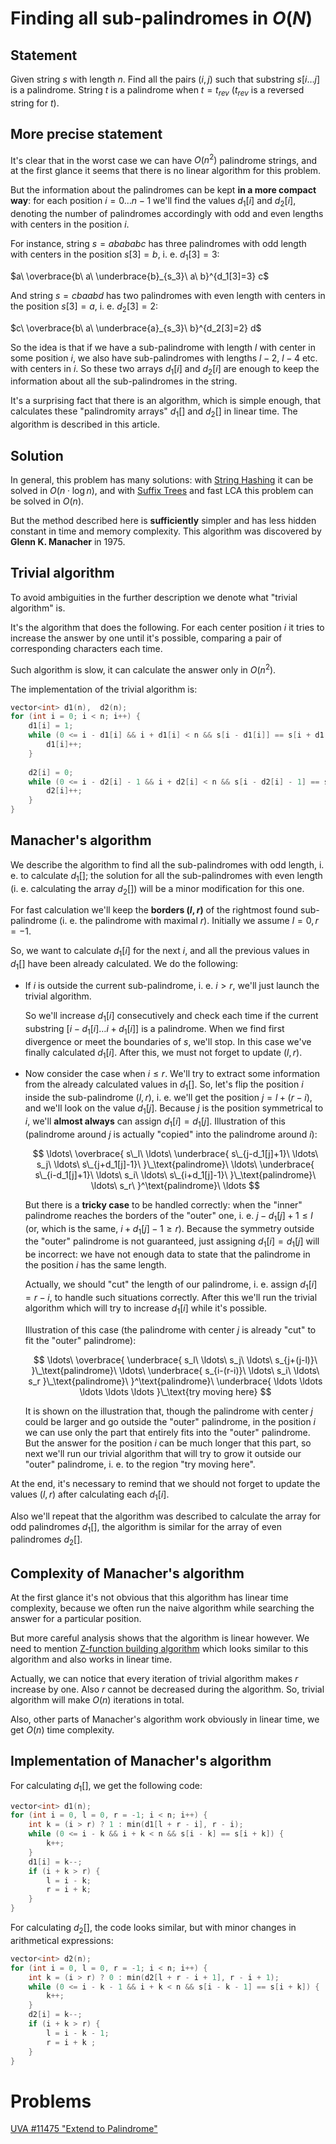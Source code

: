 <!--?title Finding all sub-palindromes in O(N)-->

# Finding all sub-palindromes in $O(N)$

## Statement

Given string $s$ with length $n$. Find all the pairs $(i, j)$ such that substring $s[i\dots j]$ is a palindrome. String $t$ is a palindrome when $t = t_{rev}$ ($t_{rev}$ is a reversed string for $t$).

## More precise statement

It's clear that in the worst case we can have $O(n^2)$ palindrome strings, and at the first glance it seems that there is no linear algorithm for this problem.

But the information about the palindromes can be kept **in a more compact way**: for each position $i = 0\dots n-1$ we'll find the values $d_1[i]$ and $d_2[i]$, denoting the number of palindromes accordingly with odd and even lengths with centers in the position $i$.

For instance, string $s = abababc$ has three palindromes with odd length with centers in the position $s[3] = b$, i. e. $d_1[3] = 3$:

$a\ \overbrace{b\ a\ \underbrace{b}_{s_3}\ a\ b}^{d_1[3]=3} c$

And string $s = cbaabd$ has two palindromes with even length with centers in the position $s[3] = a$, i. e. $d_2[3] = 2$:

$c\ \overbrace{b\ a\ \underbrace{a}_{s_3}\ b}^{d_2[3]=2} d$

So the idea is that if we have a sub-palindrome with length $l$ with center in some position $i$, we also have sub-palindromes with lengths $l-2$, $l-4$ etc. with centers in $i$. So these two arrays $d_1[i]$ and $d_2[i]$ are enough to keep the information about all the sub-palindromes in the string.

It's a surprising fact that there is an algorithm, which is simple enough, that calculates these "palindromity arrays" $d_1[]$ and $d_2[]$ in linear time. The algorithm is described in this article.

## Solution

In general, this problem has many solutions: with [String Hashing](/string/string-hashing.html) it can be solved in $O(n\cdot \log n)$, and with [Suffix Trees](/string/suffix-tree-ukkonen.html) and fast LCA this problem can be solved in $O(n)$.

But the method described here is **sufficiently** simpler and has less hidden constant in time and memory complexity. This algorithm was discovered by **Glenn K. Manacher** in 1975.

## Trivial algorithm

To avoid ambiguities in the further description we denote what "trivial algorithm" is.

It's the algorithm that does the following. For each center position $i$ it tries to increase the answer by one until it's possible, comparing a pair of corresponding characters each time.

Such algorithm is slow, it can calculate the answer only in $O(n^2)$.

The implementation of the trivial algorithm is:

```cpp
vector<int> d1(n),  d2(n);
for (int i = 0; i < n; i++) {
    d1[i] = 1;
    while (0 <= i - d1[i] && i + d1[i] < n && s[i - d1[i]] == s[i + d1[i]]) {
        d1[i]++;
    }
    
    d2[i] = 0;
    while (0 <= i - d2[i] - 1 && i + d2[i] < n && s[i - d2[i] - 1] == s[i + d2[i]]) {
        d2[i]++;
    }
}
```

## Manacher's algorithm

We describe the algorithm to find all the sub-palindromes with odd length, i. e. to calculate $d_1[]$; the solution for all the sub-palindromes with even length (i. e. calculating the array $d_2[]$) will be a minor modification for this one.

For fast calculation we'll keep the **borders $(l, r)$** of the rightmost found sub-palindrome (i. e. the palindrome with maximal $r$). Initially we assume $l = 0, r = -1$.

So, we want to calculate $d_1[i]$ for the next $i$, and all the previous values in $d_1[]$ have been already calculated. We do the following:

* If $i$ is outside the current sub-palindrome, i. e. $i > r$, we'll just launch the trivial algorithm.
    
    So we'll increase $d_1[i]$ consecutively and check each time if the current substring $[i - d_1[i]\dots i + d_1[i]]$ is a palindrome. When we find  first divergence or meet the boundaries of $s$, we'll stop. In this case we've finally calculated $d_1[i]$. After this, we must not forget to update $(l, r)$.

* Now consider the case when $i \le r$. We'll try to extract some information from the already calculated values in $d_1[]$. So, let's flip the position $i$ inside the sub-palindrome $(l, r)$, i. e. we'll get the position $j = l + (r - i)$, and we'll look on the value $d_1[j]$. Because $j$ is the position symmetrical to $i$, we'll **almost always** can assign $d_1[i] = d_1[j]$. Illustration of this (palindrome around $j$ is actually "copied" into the palindrome around $i$):
    
    $$
    \ldots\ 
    \overbrace{
        s\_l\ \ldots\ 
        \underbrace{
            s\_{j-d_1[j]+1}\ \ldots\ s_j\ \ldots\ s\_{j+d_1[j]-1}\ 
        }\_\text{palindrome}\ 
        \ldots\ 
        \underbrace{
            s\_{i-d_1[j]+1}\ \ldots\ s_i\ \ldots\ s\_{i+d_1[j]-1}\ 
        }\_\text{palindrome}\ 
        \ldots\ s_r\ 
    }^\text{palindrome}\ 
    \ldots
    $$
    
    But there is a **tricky case** to be handled correctly: when the "inner" palindrome reaches the borders of the "outer" one, i. e. $j - d_1[j] + 1 \le l$ (or, which is the same, $i + d_1[j] - 1 \ge r$). Because the symmetry outside the "outer" palindrome is not guaranteed, just assigning $d_1[i] = d_1[j]$ will be incorrect: we have not enough data to state that the palindrome in the position $i$ has the same length.
    
    Actually, we should "cut" the length of our palindrome, i. e. assign $d_1[i] = r - i$, to handle such situations correctly. After this we'll run the trivial algorithm which will try to increase $d_1[i]$ while it's possible.
    
    Illustration of this case (the palindrome with center $j$ is already "cut" to fit the "outer" palindrome):
    
    $$
    \ldots\ 
    \overbrace{
        \underbrace{
            s_l\ \ldots\ s_j\ \ldots\ s_{j+(j-l)}\ 
        }\_\text{palindrome}\ 
        \ldots\ 
        \underbrace{
            s_{i-(r-i)}\ \ldots\ s_i\ \ldots\ s_r
        }\_\text{palindrome}\ 
    }^\text{palindrome}\ 
    \underbrace{
        \ldots \ldots \ldots \ldots \ldots
    }\_\text{try moving here}
    $$
    
    It is shown on the illustration that, though the palindrome with center $j$ could be larger and go outside the "outer" palindrome, in the position $i$ we can use only the part that entirely fits into the "outer" palindrome. But the answer for the position $i$ can be much longer that this part, so next we'll run our trivial algorithm that will try to grow it outside our "outer" palindrome, i. e. to the region "try moving here".

At the end, it's necessary to remind that we should not forget to update the values $(l, r)$ after calculating each $d_1[i]$.

Also we'll repeat that the algorithm was described to calculate the array for odd palindromes $d_1[]$, the algorithm is similar for the array of even palindromes $d_2[]$.

## Complexity of Manacher's algorithm

At the first glance it's not obvious that this algorithm has linear time complexity, because we often run the naive algorithm while searching the answer for a particular position.

But more careful analysis shows that the algorithm is linear however. We need to mention [Z-function building algorithm](/string/z-function.html) which looks similar to this algorithm and also works in linear time.

Actually, we can notice that every iteration of trivial algorithm makes $r$ increase by one. Also $r$ cannot be decreased during the algorithm. So, trivial algorithm will make $O(n)$ iterations in total.

Also, other parts of Manacher's algorithm work obviously in linear time, we get $O(n)$ time complexity.

## Implementation of Manacher's algorithm

For calculating $d_1[]$, we get the following code:

```cpp
vector<int> d1(n);
for (int i = 0, l = 0, r = -1; i < n; i++) {
    int k = (i > r) ? 1 : min(d1[l + r - i], r - i);
    while (0 <= i - k && i + k < n && s[i - k] == s[i + k]) {
        k++;
    }
    d1[i] = k--;
    if (i + k > r) {
        l = i - k;
        r = i + k;
    }
}
```

For calculating $d_2[]$, the code looks similar, but with minor changes in arithmetical expressions:

```cpp
vector<int> d2(n);
for (int i = 0, l = 0, r = -1; i < n; i++) {
    int k = (i > r) ? 0 : min(d2[l + r - i + 1], r - i + 1);
    while (0 <= i - k - 1 && i + k < n && s[i - k - 1] == s[i + k]) {
        k++;
    }
    d2[i] = k--;
    if (i + k > r) {
        l = i - k - 1;
        r = i + k ;
    }
}
```

# Problems

[UVA #11475 "Extend to Palindrome"](https://uva.onlinejudge.org/index.php?option=com_onlinejudge&Itemid=8&page=show_problem&problem=2470)
